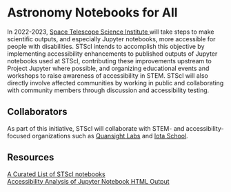 # Astronomy Notebooks for All

In 2022-2023, [Space Telescope Science Institute ](https://www.stsci.edu/) will take steps to make scientific outputs, and especially Jupyter notebooks, more accessible for people with disabilities. STScI intends to accomplish this objective by implementing accessibility enhancements to published outputs of Jupyter notebooks used at STScI, contributing these improvements upstream to Project Jupyter where possible, and organizing educational events and workshops to raise awareness of accessibility in STEM. STScI will also directly involve affected communities by working in public and collaborating with community members through discussion and accessibility testing.

## Collaborators

As part of this initiative, STScI will collaborate with STEM- and accessibility-focused organizations such as [Quansight Labs](https://www.quansight.com/labs) and [Iota School](https://iotaschool.com/).

## Resources

[A Curated List of STScI notebooks](https://github.com/spacetelescope/notebooks)  
[Accessibility Analysis of Jupyter Notebook HTML Output](https://www.youtube.com/watch?v=KsUF_HjA97U&t=253s)  





